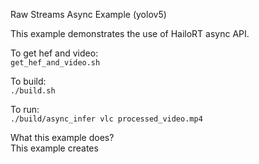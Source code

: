 Raw Streams Async Example (yolov5)  

This example demonstrates the use of HailoRT async API.

To get hef and video:  
``
get_hef_and_video.sh
``

To build:  
``
./build.sh
``

To run:  
``
./build/async_infer
vlc processed_video.mp4
``

What this example does?  
This example creates   